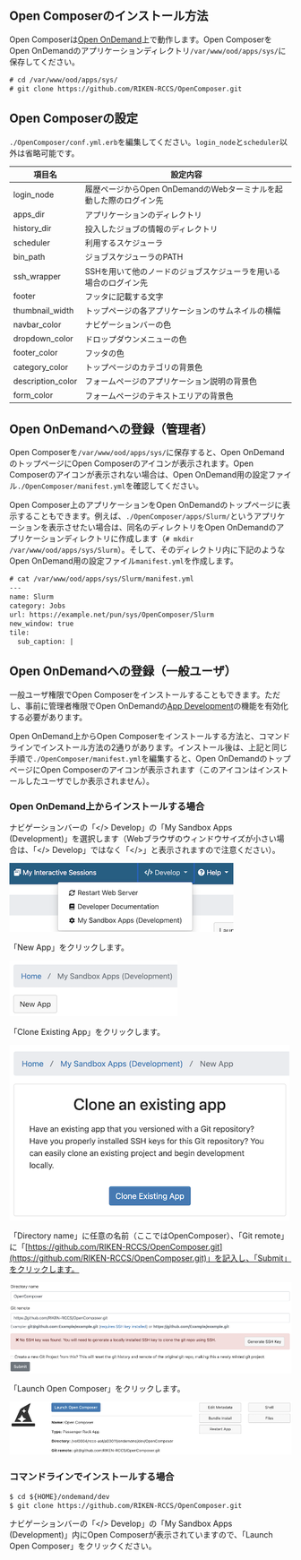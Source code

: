 ## Open Composerのインストール方法
Open Composerは[Open OnDemand](https://openondemand.org/)上で動作します。Open ComposerをOpen OnDemandのアプリケーションディレクトリ`/var/www/ood/apps/sys/`に保存してください。

```
# cd /var/www/ood/apps/sys/
# git clone https://github.com/RIKEN-RCCS/OpenComposer.git
```

## Open Composerの設定
`./OpenComposer/conf.yml.erb`を編集してください。`login_node`と`scheduler`以外は省略可能です。

| 項目名 | 設定内容 |
| ---- | ---- |
| login_node | 履歴ページからOpen OnDemandのWebターミナルを起動した際のログイン先 |
| apps_dir | アプリケーションのディレクトリ |
| history_dir | 投入したジョブの情報のディレクトリ |
| scheduler | 利用するスケジューラ|
| bin_path | ジョブスケジューラのPATH |
| ssh_wrapper | SSHを用いて他のノードのジョブスケジューラを用いる場合のログイン先 |
| footer | フッタに記載する文字 |
| thumbnail_width | トップページの各アプリケーションのサムネイルの横幅 |
| navbar_color | ナビゲーションバーの色 |
| dropdown_color | ドロップダウンメニューの色 |
| footer_color | フッタの色 |
| category_color | トップページのカテゴリの背景色 |
| description_color | フォームページのアプリケーション説明の背景色 |
| form_color | フォームページのテキストエリアの背景色 |

## Open OnDemandへの登録（管理者）
Open Composerを`/var/www/ood/apps/sys/`に保存すると、Open OnDemandのトップページにOpen Composerのアイコンが表示されます。Open Composerのアイコンが表示されない場合は、Open OnDemand用の設定ファイル`./OpenComposer/manifest.yml`を確認してください。

Open Composer上のアプリケーションをOpen OnDemandのトップページに表示することもできます。例えば、`./OpenComposer/apps/Slurm/`というアプリケーションを表示させたい場合は、同名のディレクトリをOpen OnDemandのアプリケーションディレクトリに作成します（`# mkdir /var/www/ood/apps/sys/Slurm`）。そして、そのディレクトリ内に下記のようなOpen OnDemand用の設定ファイル`manifest.yml`を作成します。

```
# cat /var/www/ood/apps/sys/Slurm/manifest.yml
---
name: Slurm
category: Jobs
url: https://example.net/pun/sys/OpenComposer/Slurm
new_window: true
tile:
  sub_caption: |
```

## Open OnDemandへの登録（一般ユーザ）
一般ユーザ権限でOpen Composerをインストールすることもできます。ただし、事前に管理者権限でOpen OnDemandの[App Development](https://osc.github.io/ood-documentation/latest/how-tos/app-development/enabling-development-mode.html)の機能を有効化する必要があります。

Open OnDemand上からOpen Composerをインストールする方法と、コマンドラインでインストール方法の2通りがあります。インストール後は、上記と同じ手順で`./OpenComposer/manifest.yml`を編集すると、Open OnDemandのトップページにOpen Composerのアイコンが表示されます（このアイコンはインストールしたユーザでしか表示されません）。

### Open OnDemand上からインストールする場合
ナビゲーションバーの「</> Develop」の「My Sandbox Apps (Development)」を選択します（Webブラウザのウィンドウサイズが小さい場合は、「</> Develop」ではなく「</>」と表示されますので注意ください）。

![Navbar](img/navbar.png)

「New App」をクリックします。

![New App](img/newapp.png)

「Clone Existing App」をクリックします。

![Clone an existing app](img/clone.png)

「Directory name」に任意の名前（ここではOpenComposer）、「Git remote」に「[https://github.com/RIKEN-RCCS/OpenComposer.git](https://github.com/RIKEN-RCCS/OpenComposer.git)」を記入し、「Submit」をクリックします。

![New repository](img/new_repo.png)

「Launch Open Composer」をクリックします。

![Bundle Install](img/bundle.png)

### コマンドラインでインストールする場合

```
$ cd ${HOME}/ondemand/dev
$ git clone https://github.com/RIKEN-RCCS/OpenComposer.git
```

ナビゲーションバーの「</> Develop」の「My Sandbox Apps (Development)」内にOpen Composerが表示されていますので、「Launch Open Composer」をクリックください。

